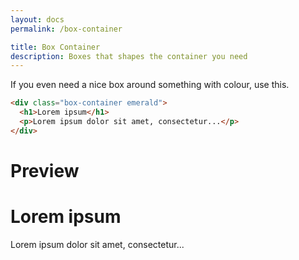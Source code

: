 ```yaml
---
layout: docs
permalink: /box-container

title: Box Container
description: Boxes that shapes the container you need
---
```

If you even need a nice box around something with colour, use this.
```html
<div class="box-container emerald">
  <h1>Lorem ipsum</h1>
  <p>Lorem ipsum dolor sit amet, consectetur...</p>
</div>
```
# Preview
<div class="box-container emerald">
  <h1>Lorem ipsum</h1>
  <p>Lorem ipsum dolor sit amet, consectetur...</p>
</div>
